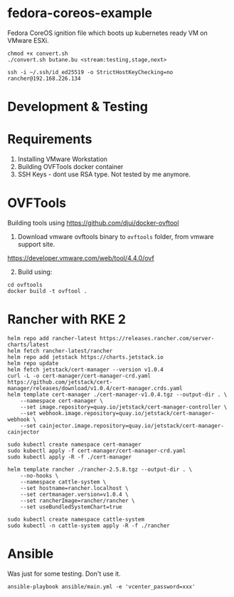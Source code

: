 # fedora-coreos-example

Fedora CoreOS ignition file which boots up kubernetes ready VM on VMware ESXi. 

```{shell}
chmod +x convert.sh
./convert.sh butane.bu <stream:testing,stage,next>

ssh -i ~/.ssh/id_ed25519 -o StrictHostKeyChecking=no rancher@192.168.226.134
```


# Development & Testing
# Requirements

1. Installing VMware Workstation
2. Building OVFTools docker container
3. SSH Keys - dont use RSA type. Not tested by me anymore.

# OVFTools

Building tools using <https://github.com/djui/docker-ovftool>

1. Download vmware ovftools binary to `ovftools` folder, from vmware support site.

<https://developer.vmware.com/web/tool/4.4.0/ovf>

2. Build using:

```
cd ovftools
docker build -t ovftool .
```

# Rancher with RKE 2


```
helm repo add rancher-latest https://releases.rancher.com/server-charts/latest
helm fetch rancher-latest/rancher
helm repo add jetstack https://charts.jetstack.io
helm repo update
helm fetch jetstack/cert-manager --version v1.0.4
curl -L -o cert-manager/cert-manager-crd.yaml https://github.com/jetstack/cert-manager/releases/download/v1.0.4/cert-manager.crds.yaml
helm template cert-manager ./cert-manager-v1.0.4.tgz --output-dir . \
    --namespace cert-manager \
    --set image.repository=quay.io/jetstack/cert-manager-controller \
    --set webhook.image.repository=quay.io/jetstack/cert-manager-webhook \
    --set cainjector.image.repository=quay.io/jetstack/cert-manager-cainjector

sudo kubectl create namespace cert-manager
sudo kubectl apply -f cert-manager/cert-manager-crd.yaml
sudo kubectl apply -R -f ./cert-manager

helm template rancher ./rancher-2.5.8.tgz --output-dir . \
    --no-hooks \
    --namespace cattle-system \
    --set hostname=rancher.localhost \
    --set certmanager.version=v1.0.4 \
    --set rancherImage=rancher/rancher \
    --set useBundledSystemChart=true

sudo kubectl create namespace cattle-system
sudo kubectl -n cattle-system apply -R -f ./rancher
```

# Ansible

Was just for some testing. Don't use it.

```
ansible-playbook ansible/main.yml -e 'vcenter_password=xxx'
```